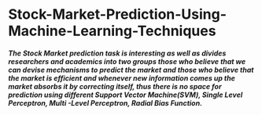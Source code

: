 # Stock-Market-Prediction-Using-Machine-Learning-Techniques

##### The Stock Market prediction task is interesting as well as divides researchers and academics into two groups those who believe that we can devise mechanisms to predict the market and those who believe that the market is efficient and whenever new information comes up the market absorbs it by correcting itself, thus there is no space for prediction using different Support Vector Machine(SVM), Single Level Perceptron, Multi -Level Perceptron, Radial Bias Function.
